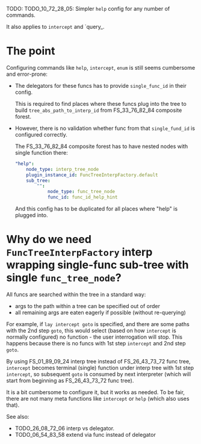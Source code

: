 
TODO: TODO_10_72_28_05: Simpler `help` config for any number of commands.

It also applies to `intercept` and `query_.

# The point

Configuring commands like `help`, `intercept`, `enum` is still seems cumbersome and error-prone:

*   The delegators for these funcs has to provide `single_func_id` in their config.

    This is required to find places where these funcs plug into the tree to
    build `tree_abs_path_to_interp_id` from FS_33_76_82_84 composite forest.

*   However, there is no validation whether func from that `single_fund_id` is configured correctly.

    The FS_33_76_82_84 composite forest has to have nested nodes with single function there:

    ```yaml
    "help":
        node_type: interp_tree_node
        plugin_instance_id: FuncTreeInterpFactory.default
        sub_tree:
            "":
                node_type: func_tree_node
                func_id: func_id_help_hint
    ```

    And this config has to be duplicated for all places where "help" is plugged into.

# Why do we need `FuncTreeInterpFactory` interp wrapping single-func sub-tree with single `func_tree_node`?

All funcs are searched within the tree in a standard way:
*   args to the path within a tree can be specified out of order
*   all remaining args are eaten eagerly if possible (without re-querying)

For example, if `lay intercept goto` is specified, and there are some paths with the 2nd step `goto`,
this would select (based on how `intercept` is normally configured) no function - the user interrogation will stop.
This happens because there is no funcs with 1st step `intercept` and 2nd step `goto`.

By using FS_01_89_09_24 interp tree instead of FS_26_43_73_72 func tree,
`intercept` becomes terminal (single) function under interp tree with 1st step `intercept`,
so subsequent `goto` is consumed by next interpreter (which will start from beginning as FS_26_43_73_72 func tree).

It is a bit cumbersome to configure it, but it works as needed.
To be fair, there are not many meta functions like `intercept` or `help` (which also uses that).

See also:
*   TODO_26_08_72_06 interp vs delegator.
*   TODO_06_54_83_58 extend via func instead of delegator
